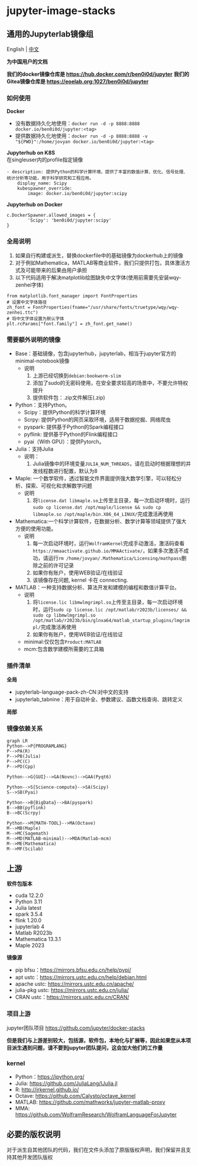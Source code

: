 # jupyter-image-stacks

## 通用的Jupyterlab镜像组 

English | [中文](README_CN.md)

**为中国用户的文档**

**我们的docker镜像仓库是 https://hub.docker.com/r/ben0i0d/jupyter**
**我们的Gitea镜像仓库是 https://eoelab.org:1027/ben0i0d/jupyter**

### 如何使用
**Docker**
* 没有数据持久化地使用：`docker run -d -p 8888:8888 docker.io/ben0i0d/jupyter:<tag>`  
* 提供数据持久化地使用：`docker run -d -p 8888:8888 -v "${PWD}":/home/jovyan docker.io/ben0i0d/jupyter:<tag>`

**Jupyterhub on K8S**  
在singleuser内的profile指定镜像
```
- description: 提供Python的科学计算环境，提供了丰富的数值计算、优化、信号处理、统计分析等功能，用于科学研究和工程应用。
    display_name: Scipy
    kubespawner_override:
        image: docker.io/ben0i0d/jupyter:scipy
```

**Jupyterhub on Docker**
```
c.DockerSpawner.allowed_images = {
        'Scipy': 'ben0i0d/jupyter:scipy'
}
```
### 全局说明
1. 如果自行构建或派生，替换dockerfile中的基础镜像为dockerhub上的镜像
2. 对于例如Mathematica，MATLAB等商业软件，我们只提供打包，具体激活方式及可能带来的后果由用户承担
3. 以下代码适用于解决matplotlib绘图缺失中文字体(使用前需要先安装wqy-zenhei字体)
```
from matplotlib.font_manager import FontProperties
# 设置中文字体路径
zh_font = FontProperties(fname="/usr/share/fonts/truetype/wqy/wqy-zenhei.ttc")
# 将中文字体设置为默认字体
plt.rcParams["font.family"] = zh_font.get_name()
```
### 需要额外说明的镜像
* Base：基础镜像，包含jupyterhub，jupyterlab，相当于jupyter官方的minimal-notebook镜像
    * 说明
        1. 上游已经切换到`debian:bookworm-slim`
        2. 添加了sudo的无密码使用，在安全要求较高的场景中，不要允许特权提升
        3. 提供软件包：.zip文件解压(.zip)
* Python：支持Python。
    * Scipy：提供Python的科学计算环境
    * Scrpy: 提供Python的网页采取环境，适用于数据挖掘、网络爬虫
    * pyspark: 提供基于Python的Spark编程接口
    * pyflink: 提供基于Python的Flink编程接口
    * pyai（With GPU）：提供Pytorch。
* Julia：支持Julia
    * 说明：
        1. Julia镜像中的环境变量`JULIA_NUM_THREADS`，请在启动时根据理想的并发线程数进行配置，默认为8
* Maple: 一个数学软件，透过智能文件界面提供强大数学引擎，可以轻松分析、探索、可视化和求解数学问题
    * 说明
        1. 将`license.dat libmaple.so`上传至主目录，每一次启动环境时，运行`sudo cp license.dat /opt/maple/license && sudo cp libmaple.so /opt/maple/bin.X86_64_LINUX/`完成激活再使用
* Mathematica:一个科学计算软件，在数据分析、数学计算等领域提供了强大方便的使用功能。
    * 说明
        1. 每一次启动环境时，运行`WolframKernel`完成手动激活，激活码查看`https://mmaactivate.github.io/MMAActivate/`，如果多次激活不成功，请运行`rm /home/jovyan/.Mathematica/Licensing/mathpass`删除之前的许可记录
        2. 如果你有账户，使用WEB验证/在线验证
        3. 该镜像存在问题, kernel 卡在 connecting.
* MATLAB：一种支持数据分析、算法开发和建模的编程和数值计算平台。
    * 说明
        1. 将`license.lic libmwlmgrimpl.so`上传至主目录，每一次启动环境时，运行`sudo cp license.lic /opt/matlab/r2023b/licenses/ && sudo cp libmwlmgrimpl.so /opt/matlab/r2023b/bin/glnxa64/matlab_startup_plugins/lmgrimpl/`完成激活再使用
        2. 如果你有账户，使用WEB验证/在线验证
    * minimal:仅仅包含`Product:MATLAB`
    * mcm:包含数学建模所需要的工具箱

### 插件清单

**全局**
* jupyterlab-language-pack-zh-CN:对中文的支持
* jupyterlab_tabnine：用于自动补全、参数建议、函数文档查询、跳转定义

**局部**

### 镜像依赖关系
```mermaid
graph LR
Python-->P{PROGRAMLANG}
P-->PA(R)
P-->PB(Julia)
P-->PC(C)
P-->PD(Cpp)

Python-->G{GUI}-->GA(Novnc)-->GAA(Pyqt6)

Python-->S{Science-compute}-->SA(Scipy)
S-->SB(Pyai)

Python-->B{BigData}-->BA(pyspark)
B-->BB(pyflink)
B-->BC(Scrpy)

Python-->M{MATH-TOOL}-->MA(Octave)
M-->MB(Maple)
M-->MC(Sagemath)
M-->MD(MATLAB-minimal)-->MDA(Matlab-mcm)
M-->ME(Mathematica)
M-->MF(Scilab)
```

## 上游

**软件包版本**
* cuda 12.2.0
* Python 3.11
* Julia latest
* spark 3.5.4
* flink 1.20.0
* jupyterlab 4
* Matlab R2023b
* Mathematica 13.3.1
* Maple 2023

**镜像源**
* pip bfsu：https://mirrors.bfsu.edu.cn/help/pypi/
* apt ustc：https://mirrors.ustc.edu.cn/help/debian.html
* apache ustc: https://mirrors.ustc.edu.cn/apache/
* julia-pkg ustc: https://mirrors.ustc.edu.cn/julia/
* CRAN ustc：https://mirrors.ustc.edu.cn/CRAN/

### 项目上游
jupyter团队项目 https://github.com/jupyter/docker-stacks

**但是我们与上游差别较大，包括源，软件包，本地化与扩展等，因此如果您从本项目派生遇到问题，请不要到jupyter团队提问，这会加大他们的工作量**

### kernel
* Python：https://ipython.org/
* Julia: https://github.com/JuliaLang/IJulia.jl
* R: http://irkernel.github.io/
* Octave: https://github.com/Calysto/octave_kernel
* MATLAB: https://github.com/mathworks/jupyter-matlab-proxy
* MMA: https://github.com/WolframResearch/WolframLanguageForJupyter

## 必要的版权说明
对于派生自其他团队的代码，我们在文件头添加了原版版权声明，我们保留并且支持其他开发团队版权

